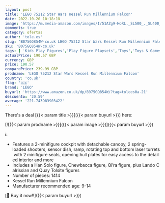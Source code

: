 ```yaml
---
layout: post
title: 'LEGO 75212 Star Wars Kessel Run Millennium Falcon'
date: 2022-10-20 10:18:18
image: 'https://m.media-amazon.com/images/I/51AZg9-HoRL._SL500_._SL400_.jpg'
comments: true
category: ofertas
author: 'tole.es'
slug: 'B075GQ854W-co.uk LEGO 75212 Star Wars Kessel Run Millennium Falcon'
sku: 'B075GQ854W-co.uk'
tags: [ 'Kids Play Figures','Play Figure Playsets','Toys','Toys & Games','lego','🇬🇧', ]
actualPrice: 190.57 GBP
currency: GBP
price: 190.57
comparePrice: 239.99 GBP
prodname: 'LEGO 75212 Star Wars Kessel Run Millennium Falcon'
country: 'co.uk'
flag: '🇬🇧'
brand: 'LEGO'
buyurl: 'https://www.amazon.co.uk/dp/B075GQ854W/?tag=tolees0a-21'
descuento: '20.59'
average: '221.743983903422'
---
```


There's a deal [{{< param title >}}]({{< param buyurl >}})  here:

[![{{< param prodname >}}]({{< param image >}})]({{< param buyurl >}})

ℹ️:

- Features a 2-minifigure cockpit with detachable canopy, 2 spring-loaded shooters, sensor dish, ramp, rotating top and bottom laser turrets with 2 minifigure seats, opening hull plates for easy access to the detailed interior and more
- Includes a Han Solo figure, Chewbacca figure, Qi’ra figure, plus Lando Calrissian and Quay Tolsite figures
- Number of pieces: 1414
- Kessel Run Millennium Falcon
- Manufacturer recommended age: 9-14

[🛒 Buy it now!!]({{< param buyurl >}})
